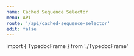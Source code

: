 ```yaml
---
name: Cached Sequence Selector
menu: API
route: '/api/cached-sequence-selector'
edit: false
---
```


import { TypedocFrame } from './TypedocFrame'

<TypedocFrame
  title="Cached Sequence Selector"
  route="modules/_createcachedsequenceselector_"
/>
